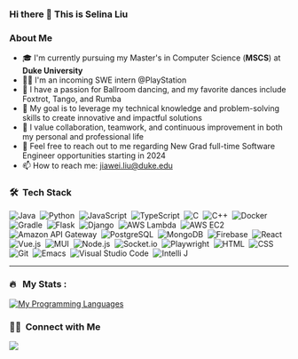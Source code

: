 ### Hi there 👋 This is Selina Liu


### About Me

- 🎓 I'm currently pursuing my Master's in Computer Science (**MSCS**) at **Duke University**
- 👩‍💻 I'm an incoming SWE intern @PlayStation
- 👯 I have a passion for Ballroom dancing, and my favorite dances include Foxtrot, Tango, and Rumba
- 🎯 My goal is to leverage my technical knowledge and problem-solving skills to create innovative and impactful solutions
- 🌟 I value collaboration, teamwork, and continuous improvement in both my personal and professional life
- 💬 Feel free to reach out to me regarding New Grad full-time Software Engineer opportunities starting in 2024
- 📫 How to reach me: jiawei.liu@duke.edu




### 🛠 &nbsp;Tech Stack

![Java](https://img.shields.io/badge/-Java-05122A?style=flat&logo=Java&logoColor=FFA518)&nbsp;
![Python](https://img.shields.io/badge/-Python-05122A?style=flat&logo=python)&nbsp;
![JavaScript](https://img.shields.io/badge/-JavaScript-05122A?style=flat&logo=javascript)&nbsp;
![TypeScript](https://img.shields.io/badge/-TypeScript-05122A?style=flat&logo=TypeScript)&nbsp;
![C](https://img.shields.io/badge/-C-05122A?style=flat&logo=C&logoColor=A8B9CC)&nbsp;
![C++](https://img.shields.io/badge/-C++-05122A?style=flat&logo=C%2B%2B&logoColor=00599C)&nbsp;
![Docker](https://img.shields.io/badge/-Docker-05122A?style=flat&logo=Docker)&nbsp;
![Gradle](https://img.shields.io/badge/-Gradle-05122A?style=flat&logo=Gradle)&nbsp;
![Flask](https://img.shields.io/badge/-Flask-05122A?style=flat&logo=flask)&nbsp;
![Django](https://img.shields.io/badge/-Django-05122A?style=flat&logo=django&logoColor=092E20)&nbsp;
![AWS Lambda](https://img.shields.io/badge/-AWSLambda-05122A?style=flat&logo=awslambda)&nbsp;
![AWS EC2](https://img.shields.io/badge/-AWSEC2-05122A?style=flat&logo=amazonec2)&nbsp;
![Amazon API Gateway](https://img.shields.io/badge/-AmazonAPIGateway-05122A?style=flat&logo=amazonapigateway)&nbsp;
![PostgreSQL](https://img.shields.io/badge/-PostgreSQL-05122A?style=flat&logo=postgresql)&nbsp;
![MongoDB](https://img.shields.io/badge/-MongoDB-05122A?style=flat&logo=mongodb)&nbsp;
![Firebase](https://img.shields.io/badge/-Firebase-05122A?style=flat&logo=firebase)&nbsp;
![React](https://img.shields.io/badge/-React-05122A?style=flat&logo=react)&nbsp;
![Vue.js](https://img.shields.io/badge/-Vue.js-05122A?style=flat&logo=vuedotjs)&nbsp;
![MUI](https://img.shields.io/badge/-MaterialUI-05122A?style=flat&logo=mui)&nbsp;
![Node.js](https://img.shields.io/badge/-Node.js-05122A?style=flat&logo=nodedotjs)&nbsp;
![Socket.io](https://img.shields.io/badge/-Socket.io-05122A?style=flat&logo=socketdotio)&nbsp;
![Playwright](https://img.shields.io/badge/-Playwright-05122A?style=flat&logo=playwright)&nbsp;
![HTML](https://img.shields.io/badge/-HTML-05122A?style=flat&logo=HTML5)&nbsp;
![CSS](https://img.shields.io/badge/-CSS-05122A?style=flat&logo=CSS3&logoColor=1572B6)&nbsp;
![Git](https://img.shields.io/badge/-Git-05122A?style=flat&logo=git)&nbsp;
![Emacs](https://img.shields.io/badge/-Emacs-05122A?style=flat&logo=emacs)&nbsp;
![Visual Studio Code](https://img.shields.io/badge/-Visual%20Studio%20Code-05122A?style=flat&logo=visual-studio-code&logoColor=007ACC)&nbsp;
![Intelli J](https://img.shields.io/badge/-IntelliJ-05122A?style=flat&logo=intellijidea)&nbsp;

----------------------------
### :fire: &nbsp; My Stats :
[![My Programming Languages](https://github-readme-stats-git-masterrstaa-rickstaa.vercel.app/api/top-langs/?username=selinaes&layout=compact&langs_count=10&theme=algolia&custom_title=My%20Programming%20Languages)](https://github.com/selinaes/github-readme-stats)




### 🤝🏻 &nbsp;Connect with Me

<p align="left">
<a href="https://www.linkedin.com/in/liu-jiawei/"><img src="https://img.shields.io/badge/-Jiawei%20Liu%20(Selina)%20-0077B5?style=flat&logo=Linkedin&logoColor=white"/></a>
</p>
